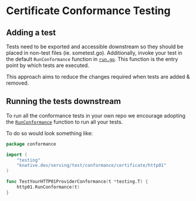 # Certificate Conformance Testing

## Adding a test

Tests need to be exported and accessible downstream so they should be placed in 
non-test files (ie. sometest.go). Additionally, invoke your test in the default
`RunConformance` function in [`run.go`](./http01/run.go).  This function is the entry
point by which tests are executed.

This approach aims to reduce the changes required when tests are added & removed.

## Running the tests downstream

To run all the conformance tests in your own repo we encourage adopting
the [`RunConformance`](./run.go) function to run all your tests. 


To do so would look something like:

```go
package conformance

import (
	"testing"
	"knative.dev/serving/test/conformance/certificate/http01"
)

func TestYourHTTP01ProviderConformance(t *testing.T) {
	http01.RunConformance(t)
}

```

